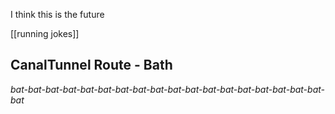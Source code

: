 I think this is the future 

[[running jokes]]
## CanalTunnel Route - Bath

*bat-bat-bat-bat-bat-bat-bat-bat-bat-bat-bat-bat-bat-bat-bat-bat-bat-bat-bat*

